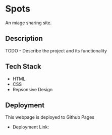 # Spots

An miage sharing site.

## Description

TODO - Describe the project and its functionality

## Tech Stack

- HTML
- CSS
- Repsonsive Design

## Deployment

This webpage is deployed to Github Pages

- Deployment Link:
